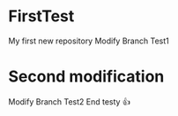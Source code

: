 # FirstTest
My first new repository
Modify Branch Test1
# Second modification
Modify Branch Test2
End
testy :+1:

